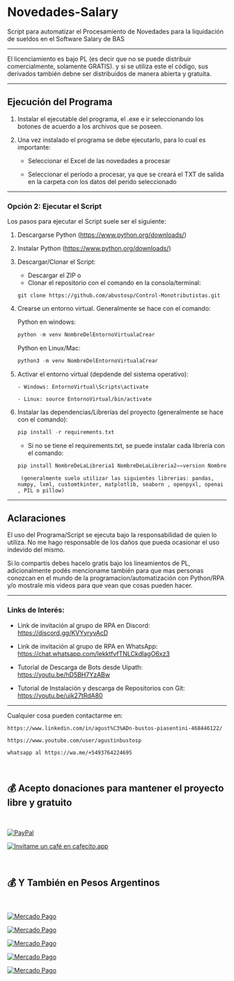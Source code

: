 # Novedades-Salary

Script para automatizar el Procesamiento de Novedades para la liquidación de sueldos en el Software Salary de BAS

---

El licenciamiento es bajo PL (es decir que no se puede distribuir comercialmente, solamente GRATIS). y si se utiliza este el código, sus derivados también debne ser distribuidos de manera abierta y gratuita. 

---

## Ejecución del Programa

1. Instalar el ejecutable del programa, el .exe e ir seleccionando los botones de acuerdo a los archivos que se poseen.

2. Una vez instalado el programa se debe ejecutarlo, para lo cual es importante:

    - Seleccionar el Excel de las novedades a procesar

    - Seleccionar el período a procesar, ya que se creará el TXT de salida en la carpeta con los datos del perido seleccionado


---

### Opción 2: Ejecutar el Script

Los pasos para ejecutar el Script suele ser el siguiente:

1. Descargarse Python (https://www.python.org/downloads/)

2. Instalar Python (https://www.python.org/downloads/)

3. Descargar/Clonar el Script:
    - Descargar el ZIP o
    - Clonar el repositorio con el comando en la consola/terminal:

    ```
    git clone https://github.com/abustosp/Control-Monotributistas.git
    ```

4. Crearse un entorno virtual. Generalmente se hace con el comando:

    Python en windows:
    ```Python en Windows
    python -m venv NombreDelEntornoVirtualaCrear
    ```
    Python en Linux/Mac:	
    ```Python en Linux
    python3 -m venv NombreDelEntornoVirtualaCrear
    ```

5.  Activar el entorno virtual (depdende del sistema operativo):

        - Windows: EntornoVirtual\Scripts\activate

        - Linux: source EntornoVirtual/bin/activate 

6. Instalar las dependencias/Librerías del proyecto (generalmente se hace con el comando):

    ```Python	
    pip install -r requirements.txt
    ```

    - Si no se tiene el requirements.txt, se puede instalar cada librería con el comando:

    ```Python
    pip install NombreDeLaLibreria1 NombreDeLaLibreria2==version NombreDeLaLibreria3>=version NombreDeLaLibreriaN<=version
    ```

        (generalmente suelo utilizar las siguientes librerias: pandas, numpy, lxml, customtkinter, matplotlib, seaborn , openpyxl, openai , PIL o pillow)


---
## Aclaraciones

El uso del Programa/Script se ejecuta bajo la responsabilidad de quien lo utiliza. No me hago responsable de los daños que pueda ocasionar el uso indevido del mismo.

Si lo compartís debes hacelo gratis bajo los lineamientos de PL, adicionalmente podés mencioname también para que mas personas conozcan en el mundo de la programacion/automatización con Python/RPA y/o mostrale mis videos para que vean que cosas pueden hacer.

---

### Links de Interés:

- Link de invitación al grupo de RPA en Discord: https://discord.gg/KVYyryvAcD

- Link de invitación al grupo de RPA en WhatsApp: https://chat.whatsapp.com/IekktfvfTNLCkdIagO6xz3

- Tutorial de Descarga de Bots desde Uipath: https://youtu.be/hD5BH7YzABw

- Tutorial de Instalación y descarga de Repositorios con Git: https://youtu.be/ujk27tRdA80

---

Cualquier cosa pueden contactarme en:

    https://www.linkedin.com/in/agust%C3%ADn-bustos-piasentini-468446122/

    https://www.youtube.com/user/agustinbustosp

    whatsapp al https://wa.me/+5493764224695

<br/>

## 💰 Acepto donaciones para mantener el proyecto libre y gratuito
<br/>

[![PayPal](https://img.shields.io/badge/PayPal-00457C?style=for-the-badge&logo=paypal&logoColor=white)](https://paypal.me/agustinbustosp) <!-- [<img src="http://ketekipo.com.ar/wp-content/uploads/2020/05/mercado-pago.png" alt="Image" height="30" width="100\">](https://paypal.me/paypal.me/agustinbustosp) -->

<!-- [![Cafecito](https://img.shields.io/badge/-Cafecito-9cf?style=for-the-badge)](https://cafecito.app/abustos) -->

<!-- [<img src="https://santanderpost.com.ar/wp-content/uploads/2022/02/Cafecito-.jpg" alt="Image" height="30" width="65\">](https://cafecito.app/abustos) -->

[![Invitame un café en cafecito.app](https://cdn.cafecito.app/imgs/buttons/button_5.svg)](https://cafecito.app/abustos)

<br/>
 
## 💰 Y También en Pesos Argentinos

<br/>

[![Mercado Pago](https://img.shields.io/badge/Mercado%20Pago%20100-009ee3?style=for-the-badge&logo=mercadopago&logoColor=white)](https://mpago.la/2JBdGez)

[![Mercado Pago](https://img.shields.io/badge/Mercado%20Pago%20500-009ee3?style=for-the-badge&logo=mercadopago&logoColor=white)](https://mpago.la/2CwfjKE)

[![Mercado Pago](https://img.shields.io/badge/Mercado%20Pago%201.000-009ee3?style=for-the-badge&logo=mercadopago&logoColor=white)](https://mpago.la/21Xvpig)

[![Mercado Pago](https://img.shields.io/badge/Mercado%20Pago%205.000-009ee3?style=for-the-badge&logo=mercadopago&logoColor=white)](https://mpago.la/1s4D4mM)

[![Mercado Pago](https://img.shields.io/badge/Mercado%20Pago%2010.000-009ee3?style=for-the-badge&logo=mercadopago&logoColor=white)](https://mpago.la/1n9cimr)
